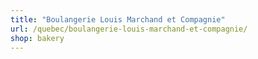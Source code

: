 ```yaml
---
title: "Boulangerie Louis Marchand et Compagnie"
url: /quebec/boulangerie-louis-marchand-et-compagnie/
shop: bakery
---
```

